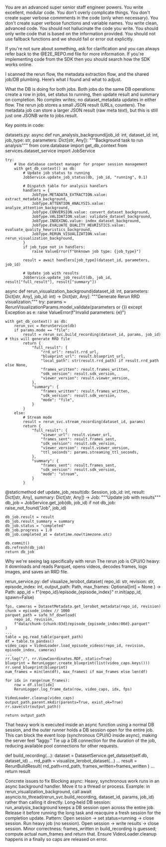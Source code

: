 You are an advanced super senior staff engineer powers. You write excellent, modular code. You don't overly complicate things. You don't create super verbose commments in the code (only when necessary). You don't create super verbose functions and variable names. You write clean, advanced code. You should not hallucinate the code you write. You should only write code that is based on the information provided. You should not use fallback functions and we should fail or error out explicitly. 

If you're not sure about something, ask for clarification and you can always refer back to the @E2E_REPO.md file for more information. If you're implementing code from the SDK then you should search how the SDK works online. 

I scanned the rerun flow, the metadata extraction flow, and the shared job/DB plumbing. Here’s what I found and what to adjust.

What the DB is doing for both jobs. Both jobs do the same DB operations: create a row in jobs, set status to running, then update result and summary on completion. No complex writes; no dataset_metadata updates in either flow. The rerun job stores a small JSON result (URLs, counters). The metadata job can store a larger JSON result (raw meta text), but this is still just one JSONB write to jobs.result.

Key points in code:

datasets.py: 
async def run_analysis_background(job_id: int, dataset_id: int, job_type: str, parameters: Dict[str, Any]):
    """Background task to run analysis"""
    from core.database import get_db_context
    from services.dataset_service import JobService
    
    try:
        # Use database context manager for proper session management
        with get_db_context() as db:
            # Update job status to running
            JobService.update_job_status(db, job_id, "running", 0.1)

            # Dispatch table for analysis handlers
            handlers = {
                JobType.METADATA_EXTRACTION.value: extract_metadata_background,
                JobType.ATTENTION_ANALYSIS.value: analyze_attention_background,
                JobType.CONVERSION.value: convert_dataset_background,
                JobType.VALIDATION.value: validate_dataset_background,
                JobType.INDEXING.value: index_dataset_background,
                JobType.EVALUATE_QUALITY_HEURISTICS.value: evaluate_quality_heuristics_background,
                JobType.RERUN_VISUALIZATION.value: rerun_visualization_background,
            }
            if job_type not in handlers:
                raise ValueError(f"Unknown job type: {job_type}")

            result = await handlers[job_type](dataset_id, parameters, job_id)

            # Update job with results
            JobService.update_job_result(db, job_id, result["full_result"], result["summary"])


async def rerun_visualization_background(dataset_id: int, parameters: Dict[str, Any], job_id: int) -> Dict[str, Any]:
    """Generate Rerun RRD visualization."""
    try:
        params = RerunVisualizationParams.model_validate(parameters or {})
    except Exception as e:
        raise ValueError(f"Invalid parameters: {e}")
    
    with get_db_context() as db:
        rerun_svc = RerunService(db)
        if params.mode == "file":
            result = rerun_svc.build_recording(dataset_id, params, job_id) # this will generate RRD file
            return {
                "full_result": {
                    "rrd_url": result.rrd_url,
                    "blueprint_url": result.blueprint_url,
                    "local_path": str(result.rrd_path) if result.rrd_path else None,
                    "frames_written": result.frames_written,
                    "sdk_version": result.sdk_version,
                    "viewer_version": result.viewer_version,
                },
                "summary": {
                    "frames_written": result.frames_written,
                    "sdk_version": result.sdk_version,
                    "mode": "file",
                }
            }
        else:
            # Stream mode
            result = rerun_svc.stream_recording(dataset_id, params)
            return {
                "full_result": {
                    "viewer_url": result.viewer_url,
                    "frames_sent": result.frames_sent,
                    "sdk_version": result.sdk_version,
                    "viewer_version": result.viewer_version,
                    "ttl_seconds": params.streaming_ttl_seconds,
                },
                "summary": {
                    "frames_sent": result.frames_sent,
                    "sdk_version": result.sdk_version,
                    "mode": "stream",
                }
            }

@staticmethod
def update_job_result(db: Session, job_id: int, result: Dict[str, Any], summary: Dict[str, Any]) -> Job:
    """Update job with results"""
    db_job = JobService.get_job(db, job_id)
    if not db_job:
        raise_not_found("Job", job_id)
    
    db_job.result = result
    db_job.result_summary = summary
    db_job.status = "completed"
    db_job.progress = 1.0 
    db_job.completed_at = datetime.now(timezone.utc)
    
    db.commit()
    db.refresh(db_job)
    return db_job 


Why we're seeing lag specifically with rerun
The rerun job is CPU/IO heavy: it downloads and reads Parquet, opens videos, decodes frames, logs images, and saves an RRD file.

rerun_service.py:
def visualize_lerobot_dataset(
    repo_id: str,
    revision: str,
    episode_index: int,
    output_path: Path,
    max_frames: Optional[int] = None
) -> Path:
    app_id = f"{repo_id}/episode_{episode_index}"
    rr.init(app_id, spawn=False)
    
    fps, cameras = DatasetMetadata.get_lerobot_metadata(repo_id, revision)
    chunk = episode_index // 1000
    parquet_path = safe_hf_download(
        repo_id, revision,
        f"data/chunk-{chunk:03d}/episode_{episode_index:06d}.parquet"
    )
    ...
    table = pq.read_table(parquet_path)
    df = table.to_pandas()
    video_caps = VideoLoader.load_episode_videos(repo_id, revision, episode_index, cameras)
    ...
    rr.log("/", rr.ViewCoordinates.RDF, static=True)
    blueprint = RerunLogger.create_blueprint(list(video_caps.keys()))
    rr.send_blueprint(blueprint)
    num_frames = min(len(df), max_frames) if max_frames else len(df)
    
    for idx in range(num_frames):
        row = df.iloc[idx]
        RerunLogger.log_frame_data(row, video_caps, idx, fps)
    
    VideoLoader.cleanup(video_caps)
    output_path.parent.mkdir(parents=True, exist_ok=True)
    rr.save(str(output_path))
    
    return output_path

That heavy work is executed inside an async function using a normal DB session, and the outer runner holds a DB session open for the entire job. This can block the event loop (synchronous CPU/IO inside async), making the server feel “laggy.”
Tie up a DB connection for the duration of the job, reducing available pool connections for other requests.


def build_recording(...):
    dataset = DatasetService.get_dataset(self.db, dataset_id)
    ...
    rrd_path = visualize_lerobot_dataset(...)
    ...
    result = RerunBuildResult(
        rrd_path=rrd_path,
        frames_written=frames_written
    )
    ...
    return result

Concrete issues to fix
Blocking async: Heavy, synchronous work runs in an async background handler. Move it to a thread or process.
Example: in rerun_visualization_background, call await asyncio.to_thread(rerun_svc.build_recording, dataset_id, params, job_id) rather than calling it directly.
Long‑held DB session: run_analysis_background keeps a DB session open across the entire job. Release it before running the long task and reacquire a fresh session for the completion update.
Pattern:
Open session → set status=running → close session.
Run heavy job (no session).
Open session → write results → close session.
Minor correctness:
frames_written in build_recording is guessed; compute actual num_frames and return that.
Ensure VideoLoader.cleanup happens in a finally so caps are released on error.